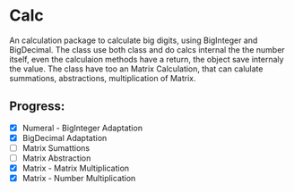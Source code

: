 # Calc

An calculation package to calculate big digits, using BigInteger and BigDecimal.
The class use both class and do calcs internal the the number itself, even the calculaion methods have a return, the object save internaly the value.
The class have too an Matrix Calculation, that can calulate summations, abstractions, multiplication of Matrix.

## Progress:
- [x] Numeral - BigInteger Adaptation
- [x] BigDecimal Adaptation
- [ ] Matrix Sumattions
- [ ] Matrix Abstraction
- [x] Matrix - Matrix Multiplication
- [x] Matrix - Number Multiplication
